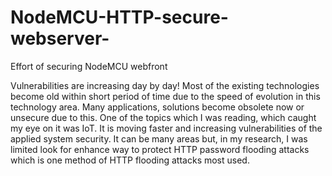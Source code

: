 # NodeMCU-HTTP-secure-webserver-
Effort of securing NodeMCU webfront

Vulnerabilities are increasing day by day! Most of the existing technologies become old within short period of time due to the speed of evolution in this technology area. Many applications, solutions become obsolete now or unsecure due to this. 
One of the topics which I was reading, which caught my eye on it was IoT. It is moving faster and increasing vulnerabilities of the applied system security. It can be many areas but, in my research, I was limited look for enhance way to protect HTTP password flooding attacks which is one method of HTTP flooding attacks most used.  

